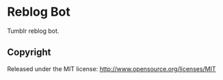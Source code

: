# Reblog Bot

Tumblr reblog bot.

## Copyright

Released under the MIT license: http://www.opensource.org/licenses/MIT
